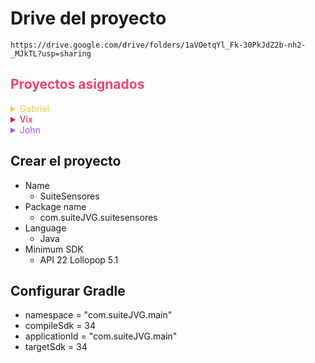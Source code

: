 # Drive del proyecto
```
https://drive.google.com/drive/folders/1aVOetqYl_Fk-30PkJdZ2b-nh2-_MJkTL?usp=sharing
```

## <span style="color:#f2446f">Proyectos asignados</span>

<details>
<summary style="color:#f2c644">Gabriel</summary>

- Temperatura
- Luminosidad
- Proximidad
</details>

<details>
<summary style="color:crimson">Vix</summary>

- Giroscopio
- Humedad
- Presión
</details>

<details>
<summary style="color:#9c59e3">John</summary>

- Rotación
- Gravedad
- Acelerómetro
</details>


## Crear el proyecto
- Name
  - SuiteSensores
- Package name
  - com.suiteJVG.suitesensores
- Language
  - Java
- Minimum SDK
  - API 22 Lollopop 5.1

## Configurar Gradle
- namespace = "com.suiteJVG.main"
- compileSdk = 34
- applicationId = "com.suiteJVG.main"
- targetSdk = 34
